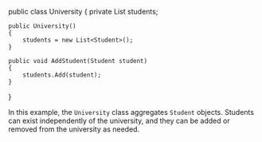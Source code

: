 public class University
{
    private List<Student> students;

    public University()
    {
        students = new List<Student>();
    }

    public void AddStudent(Student student)
    {
        students.Add(student);
    }
}

In this example, the `University` class aggregates `Student` objects. Students can exist independently of the university, and they can be added or removed from the university as needed.